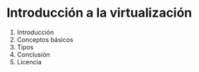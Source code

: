 # Introducción a la virtualización

1. Introducción
2. Conceptos básicos
3. Tipos
4. Conclusión
5. Licencia
